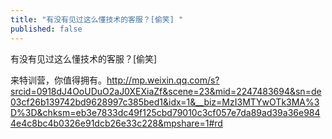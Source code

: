 ```yaml
---
title: "有没有见过这么懂技术的客服？[偷笑] "
published: false
---
```

有没有见过这么懂技术的客服？[偷笑] 

来特训营，你值得拥有。http://mp.weixin.qq.com/s?srcid=0918dJ4OoUDuO2aJ0XEXiaZf&scene=23&mid=2247483694&sn=de03cf26b139742bd9628997c385bed1&idx=1&__biz=MzI3MTYwOTk3MA%3D%3D&chksm=eb3e7833dc49f125cbd79010c3cf057e7da89ad39a36e9844e4c8bc4b0326e91dcb26e33c228&mpshare=1#rd

